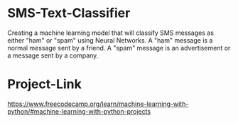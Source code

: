 # SMS-Text-Classifier
Creating a machine learning model that will classify SMS messages as either "ham" or "spam" using Neural Networks. A "ham" message is a normal message sent by a friend. A "spam" message is an advertisement or a message sent by a company.

# Project-Link
https://www.freecodecamp.org/learn/machine-learning-with-python/#machine-learning-with-python-projects

